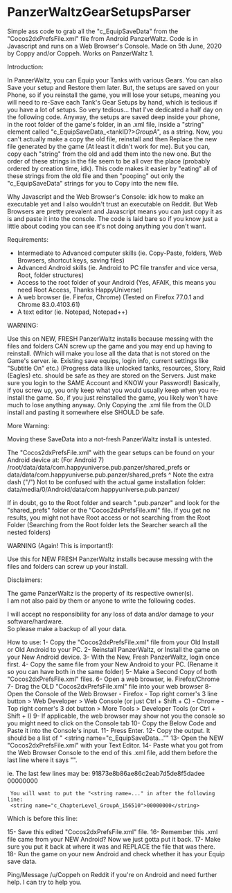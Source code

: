 # PanzerWaltzGearSetupsParser
Simple ass code to grab all the "c_EquipSaveData" from the "Cocos2dxPrefsFile.xml" file from Android PanzerWaltz.
Code is in Javascript and runs on a Web Browser's Console.
Made on 5th June, 2020 by Coppy and/or Coppeh.
Works on PanzerWaltz 1.

 Introduction:
 
 In PanzerWaltz, you can Equip your Tanks with various Gears. You can also Save your setup and Restore them later.
 But, the setups are saved on your Phone, so if you reinstall the game, you will lose your setups, meaning you will
 need to re-Save each Tank's Gear Setups by hand, which is tedious if you have a lot of setups. So very tedious...
 that I've dedicated a half day on the following code.
 Anyway, the setups are saved deep inside your phone, in the root folder of the game's folder, in an .xml file,
 inside a "string" element called "c_EquipSaveData_<tankID?>_GroupA_<anotherID>", as a string.
 Now, you can't actually make a copy the old file, reinstall and then Replace the new file generated by the game
 (At least it didn't work for me). But you can, copy each "string" from the old and add them into the new one.
 But the order of these strings in the file seem to be all over the place (probably ordered by creation time, idk).
 This code makes it easier by "eating" all of these strings from the old file and then "pooping" out only the
 "c_EquipSaveData" strings for you to Copy into the new file.

 Why Javascript and the Web Browser's Console:
 idk how to make an executable yet and I also wouldn't trust an executable on Reddit. But Web Browsers are pretty 
 prevalent and Javascript means you can just copy it as is and paste it into the console.
 The code is laid bare so if you know just a little about coding you can see it's not doing anything you don't want. 

 Requirements:
 - Intermediate to Advanced computer skills (ie. Copy-Paste, folders, Web Browsers, shortcut keys, saving files)
 - Advanced Android skills (ie. Android to PC file transfer and vice versa, Root, folder structures)
 - Access to the root folder of your Android (Yes, AFAIK, this means you need Root Access, Thanks HappyUniverse)
 - A web browser (ie. Firefox, Chrome) (Tested on Firefox 77.0.1 and Chrome 83.0.4103.61)
 - A text editor (ie. Notepad, Notepad++)

 WARNING:
 
 Use this on NEW, FRESH PanzerWaltz installs because messing with the files and folders CAN screw up the
 game and you may end up having to reinstall. (Which will make you lose all the data that is not stored 
 on the Game's server. ie. Existing save equips, login info, current settings like "Subtitle On" etc.)
 (Progress data like unlocked tanks, resources, Story, Raid (Eagles) etc. should be safe as they are stored
 on the Servers. Just make sure you login to the SAME Account and KNOW your Password!)
 Basically, if you screw up, you only keep what you would usually keep when you re-install the game.
 So, if you just reinstalled the game, you likely won't have much to lose anything anyway.
 Only Copying the .xml file from the OLD install and pasting it somewhere else SHOULD be safe.

 More Warning:
 
 Moving these SaveData into a not-fresh PanzerWaltz install is untested.


 The "Cocos2dxPrefsFile.xml" with the gear setups can be found on your Android device at: (For Android 7)
 /root/data/data/com.happyuniverse.pub.panzer/shared_prefs
 or
 data/data/com.happyuniverse.pub.panzer/shared_prefs
 ^ Note the extra dash ("/")
 Not to be confused with the actual game installation folder:
 data/media/0/Android/data/com.happyuniverse.pub.panzer/

 If in doubt, go to the Root folder and search ".pub.panzer"
 and look for the "shared_prefs" folder or the "Cocos2dxPrefsFile.xml" file.
 If you get no results, you might not have Root access or not searching from the Root Folder
 (Searching from the Root folder lets the Searcher search all the nested folders)

 WARNING (Again! This is important!):
 
 Use this for NEW FRESH PanzerWaltz installs because messing with the files and folders can screw up your
 install.


 Disclaimers:
 
 The game PanzerWaltz is the property of its respective owner(s).                               
 I am not also paid by them or anyone to write the following codes.                             

 I will accept no responsibility for any loss of data and/or damage to your software/hardware.  
 So please make a backup of all your data.


 How to use:
 1- Copy the "Cocos2dxPrefsFile.xml" file from your Old Install or Old Android to your PC.
 2- Reinstall PanzerWaltz, or Install the game on your New Android device.
 3- With the New, Fresh PanzerWaltz, login once first.
 4- Copy the same file from your New Android to your PC. (Rename it so you can have both in the same folder)
 5- Make a Second Copy of both "Cocos2dxPrefsFile.xml" files.
 6- Open a web browser, ie. Firefox/Chrome
 7- Drag the OLD "Cocos2dxPrefsFile.xml" file into your web browser
 8- Open the Console of the Web Browser
    - Firefox - Top right corner's 3 line button > Web Developer > Web Console (or just Ctrl + Shift + C)
    - Chrome - Top right corner's 3 dot button > More Tools > Developer Tools (or Ctrl + Shift + I)
 9- If applicable, the web browser may show not you the console so you might need to click on the Console tab
 10- Copy the Below Code and Paste it into the Console's input.
 11- Press Enter.
 12- Copy the output. It should be a list of "    <string name="c_EquipSaveData...""
 13- Open the NEW "Cocos2dxPrefsFile.xml" with your Text Editor.
 14- Paste what you got from the Web Browser Console to the end of this .xml file, add them before the last
     line where it says "</map>".
     
  ie. The last few lines may be:
     <string name="c_NOTICE_INFO">91873e8b86ae86c2eab7d5de8f5dadee</string>
     <string name="c_ChapterLevel_GroupA_156510">00000000</string>
  </map>
  
     You will want to put the "<string name=..." in after the following line:
     <string name="c_ChapterLevel_GroupA_156510">00000000</string>
  
  Which is before this line:
  </map>
  
 15- Save this edited "Cocos2dxPrefsFile.xml" file.
 16- Remember this .xml file came from your NEW Android? Now we just gotta put it back.
 17- Make sure you put it back at where it was and REPLACE the file that was there.
 18- Run the game on your new Android and check whether it has your Equip save data.
 
 
 Ping/Message /u/Coppeh on Reddit if you're on Android and need further help. I can try to help you.
 
